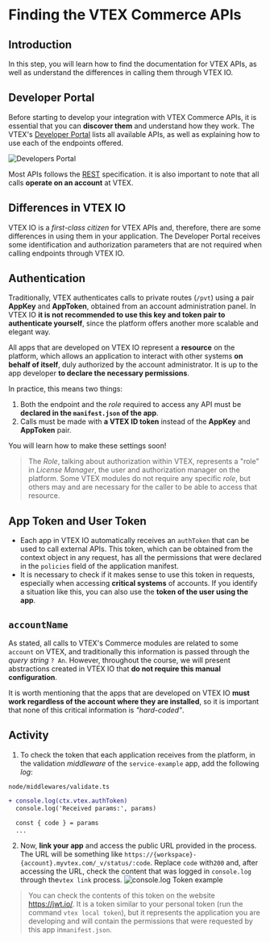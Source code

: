 # Finding the VTEX Commerce APIs

## Introduction

In this step, you will learn how to find the documentation for VTEX APIs, as well as understand the differences in calling them through VTEX IO.

## Developer Portal

Before starting to develop your integration with VTEX Commerce APIs, it is essential that you can **discover them** and understand how they work. The VTEX's [Developer Portal](https://developers.vtex.com/reference/get-to-know-vtex-apis) lists all available APIs, as well as explaining how to use each of the endpoints offered.

![Developers Portal](https://user-images.githubusercontent.com/18706156/92934603-0f3be080-f41e-11ea-95f7-34f0238a8d96.png)

Most APIs follows the [REST](https://en.wikipedia.org/wiki/Representational_state_transfer) specification. it is also important to note that all calls **operate on an account** at VTEX.

## Differences in VTEX IO

VTEX IO is a _first-class citizen_ for VTEX APIs and, therefore, there are some differences in using them in your application. The Developer Portal receives some identification and authorization parameters that are not required when calling endpoints through VTEX IO.

## Authentication

Traditionally, VTEX authenticates calls to private routes (`/pvt`) using a pair **AppKey** and **AppToken**, obtained from an account administration panel. In VTEX IO **it is not recommended to use this key and token pair to authenticate yourself**, since the platform offers another more scalable and elegant way.

All apps that are developed on VTEX IO represent a **resource** on the platform, which allows an application to interact with other systems **on behalf of itself**, duly authorized by the account administrator. It is up to the app developer **to declare the necessary permissions**.

In practice, this means two things:

1. Both the endpoint and the _role_ required to access any API must be **declared in the `manifest.json` of the app**.
2. Calls must be made with **a VTEX ID token** instead of the **AppKey** and **AppToken** pair.

You will learn how to make these settings soon!

> The _Role_, talking about authorization within VTEX, represents a "role" in _License Manager_, the user and authorization manager on the platform. Some VTEX modules do not require any specific _role_, but others may and are necessary for the caller to be able to access that resource.

## App Token and User Token

- Each app in VTEX IO automatically receives an `authToken` that can be used to call external APIs. This token, which can be obtained from the context object in any request, has all the permissions that were declared in the `policies` field of the application manifest.
- It is necessary to check if it makes sense to use this token in requests, especially when accessing **critical systems** of accounts. If you identify a situation like this, you can also use the **token of the user using the app**.

## `accountName`

As stated, all calls to VTEX's Commerce modules are related to some `account` on VTEX, and traditionally this information is passed through the _query string_ `? An`. However, throughout the course, we will present abstractions created in VTEX IO that **do not require this manual configuration**.

It is worth mentioning that the apps that are developed on VTEX IO **must work regardless of the account where they are installed**, so it is important that none of this critical information is _"hard-coded"_.

## Activity

1. To check the token that each application receives from the platform, in the validation _middleware_ of the `service-example` app, add the following _log_:

`node/middlewares/validate.ts`

```diff
+ console.log(ctx.vtex.authToken)
  console.log('Received params:', params)

  const { code } = params
  ...
```

2. Now, **link your app** and access the public URL provided in the process. The URL will be something like `https://{workspace}-{account}.myvtex.com/_v/status/:code`. Replace `code` with`200` and, after accessing the URL, check the content that was logged in `console.log` through the`vtex link` process.
   ![console.log Token example](https://user-images.githubusercontent.com/18706156/93616134-b4206580-f9aa-11ea-8331-0fbecc7cf586.png)

> You can check the contents of this token on the website https://jwt.io/. It is a token similar to your personal token (run the command `vtex local token`), but it represents the application you are developing and will contain the permissions that were requested by this app in`manifest.json`.
